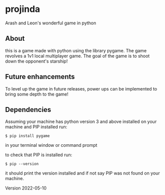 # projinda

Arash and Leon's wonderful game in python

## About

this is a game made with python using the library pygame. The game revolves a 1v1 local multiplayer game. The goal of the game is to shoot down the opponent's starship!

## Future enhancements

To level up the game in future releases, power ups can be implemented to bring some depth to the game!

## Dependencies

Assuming your machine has python version 3 and above installed on your machine and PIP installed run:

```
$ pip install pygame
```

in your terminal window or command prompt

to check that PIP is installed run:

```
$ pip --version
```

it should print the version installed and if not say PIP was not found on your machine.

Version 2022-05-10
